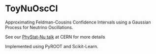 # ToyNuOscCI

Approximating Feldman-Cousins Confidence Intervals using a Gaussian Process for Neutrino Oscillations. 

See our [PhyStat-Nu talk](https://indico.cern.ch/event/735431/contributions/3268204/attachments/1784942/2905664/nitish_gpfc.pdf) at CERN for more details 

Implemented using PyROOT and Scikit-Learn.
